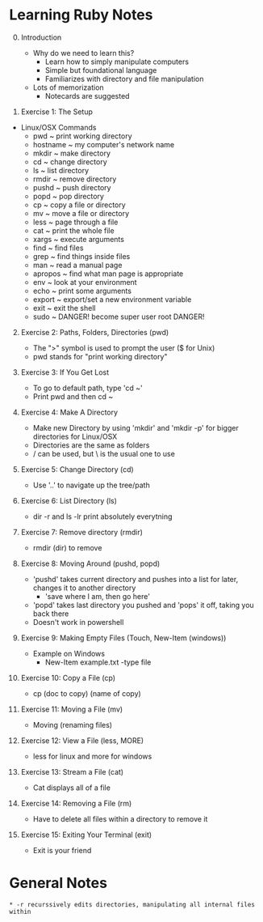 # Learning Ruby Notes  


0. Introduction
	* Why do we need to learn this?
		- Learn how to simply manipulate computers
		- Simple but foundational language
		- Familiarizes with directory and file manipulation
	* Lots of memorization
		- Notecards are suggested

1. Exercise 1: The Setup
  * Linux/OSX Commands  
	* pwd
			~ print working directory
	* hostname
			~ my computer's network name
	* mkdir
			~ make directory
	* cd
			~ change directory
	* ls
			~ list directory
	* rmdir
			~ remove directory
	* pushd
			~ push directory
	* popd
			~ pop directory
	* cp
			~ copy a file or directory
	* mv
			~ move a file or directory
	* less
			~ page through a file
	* cat
			~ print the whole file
	* xargs
			~ execute arguments
	* find
			~ find files
	* grep
			~ find things inside files
	* man
			~ read a manual page
	* apropos
			~ find what man page is appropriate
	* env
			~ look at your environment
	* echo
			~ print some arguments
	* export
			~ export/set a new environment variable
	* exit
			~ exit the shell
	* sudo
			~ DANGER! become super user root DANGER!

2. Exercise 2: Paths, Folders, Directories (pwd)
  	* The ">" symbol is used to prompt the user ($ for Unix)
  	* pwd stands for "print working directory"

3. Exercise 3: If You Get Lost
  	* To go to default path, type 'cd ~'
  	* Print pwd and then cd ~

4. Exercise 4: Make A Directory
  	* Make new Directory by using 'mkdir' and 'mkdir -p' for bigger directories for Linux/OSX
  	* Directories are the same as folders
  	* / can be used, but \ is the usual one to use

5. Exercise 5: Change Directory (cd)
 	* Use '..' to navigate up the tree/path

6. Exercise 6: List Directory (ls)
  	* dir -r and ls -lr print absolutely everytning

7. Exercise 7: Remove directory (rmdir)
  	* rmdir (dir) to remove

8. Exercise 8: Moving Around (pushd, popd)
  	* 'pushd' takes current directory and pushes into a list for later, changes it to another directory
		- 'save where I am, then go here'
  	* 'popd' takes last directory you pushed and 'pops' it off, taking you back there
  	* Doesn't work in powershell

9. Exercise 9: Making Empty Files (Touch, New-Item (windows))
  	* Example on Windows
  		- New-Item example.txt -type file

10. Exercise 10: Copy a File (cp)
	* cp (doc to copy) (name of copy)

11. Exercise 11: Moving a File (mv)
	* Moving (renaming files)

12. Exercise 12: View a File (less, MORE)
	* less for linux and more for windows

13. Exercise 13: Stream a File (cat)
	* Cat displays all of a file

14. Exercise 14: Removing a File (rm)
	* Have to delete all files within a directory to remove it

15. Exercise 15: Exiting Your Terminal (exit)
	* Exit is your friend

# General Notes
	* -r recurssively edits directories, manipulating all internal files within
